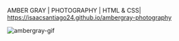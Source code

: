 AMBER GRAY | PHOTOGRAPHY | HTML & CSS|
https://isaacsantiago24.github.io/ambergray-photography

![ambergray-gif](https://user-images.githubusercontent.com/62231878/102174927-58536480-3e53-11eb-94f8-ef456ecc4091.gif)
